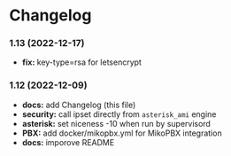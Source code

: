 # Changelog

### 1.13 (2022-12-17)
* **fix:** key-type=rsa for letsencrypt

### 1.12 (2022-12-09)
* **docs:** add Changelog (this file)
* **security:** call ipset directly from `asterisk_ami` engine
* **asterisk:** set niceness -10 when run by supervisord
* **PBX:** add docker/mikopbx.yml for MikoPBX integration
* **docs:** imporove README


